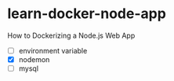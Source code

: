 # learn-docker-node-app
How to Dockerizing a Node.js Web App

- [ ] environment variable
- [x] nodemon
- [ ] mysql
